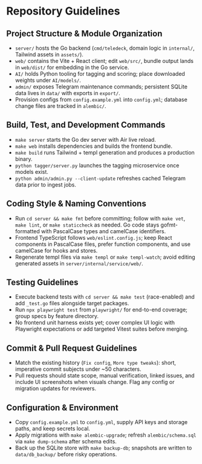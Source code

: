 # Repository Guidelines

## Project Structure & Module Organization
- `server/` hosts the Go backend (`cmd/teledeck`, domain logic in `internal/`, Tailwind assets in `assets/`).
- `web/` contains the Vite + React client; edit `web/src/`, bundle output lands in `web/dist/` for embedding in the Go service.
- `AI/` holds Python tooling for tagging and scoring; place downloaded weights under `AI/models/`.
- `admin/` exposes Telegram maintenance commands; persistent SQLite data lives in `data/` with exports in `export/`.
- Provision configs from `config.example.yml` into `config.yml`; database change files are tracked in `alembic/`.

## Build, Test, and Development Commands
- `make server` starts the Go dev server with Air live reload.
- `make web` installs dependencies and builds the frontend bundle.
- `make build` runs Tailwind + templ generation and produces a production binary.
- `python tagger/server.py` launches the tagging microservice once models exist.
- `python admin/admin.py --client-update` refreshes cached Telegram data prior to ingest jobs.

## Coding Style & Naming Conventions
- Run `cd server && make fmt` before committing; follow with `make vet`, `make lint`, or `make staticcheck` as needed. Go code stays gofmt-formatted with PascalCase types and camelCase identifiers.
- Frontend TypeScript follows `web/eslint.config.js`; keep React components in PascalCase files, prefer function components, and use camelCase for hooks and stores.
- Regenerate templ files via `make templ` or `make templ-watch`; avoid editing generated assets in `server/internal/service/web/`.

## Testing Guidelines
- Execute backend tests with `cd server && make test` (race-enabled) and add `_test.go` files alongside target packages.
- Run `npx playwright test` from `playwright/` for end-to-end coverage; group specs by feature directory.
- No frontend unit harness exists yet; cover complex UI logic with Playwright expectations or add targeted Vitest suites before merging.

## Commit & Pull Request Guidelines
- Match the existing history (`Fix config`, `More type tweaks`): short, imperative commit subjects under ~50 characters.
- Pull requests should state scope, manual verification, linked issues, and include UI screenshots when visuals change. Flag any config or migration updates for reviewers.

## Configuration & Environment
- Copy `config.example.yml` to `config.yml`, supply API keys and storage paths, and keep secrets local.
- Apply migrations with `make alembic-upgrade`; refresh `alembic/schema.sql` via `make dump-schema` after schema edits.
- Back up the SQLite store with `make backup-db`; snapshots are written to `data/db_backup/` before risky operations.
